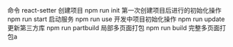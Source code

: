 命令
react-setter 创建项目
npm run init 第一次创建项目后进行的初始化操作
npm run start 启动服务
npm run use 开发中项目初始化操作
npm run update 更新第三方库
npm run partbuild 局部多页面打包
npm run build 完整多页面打包a